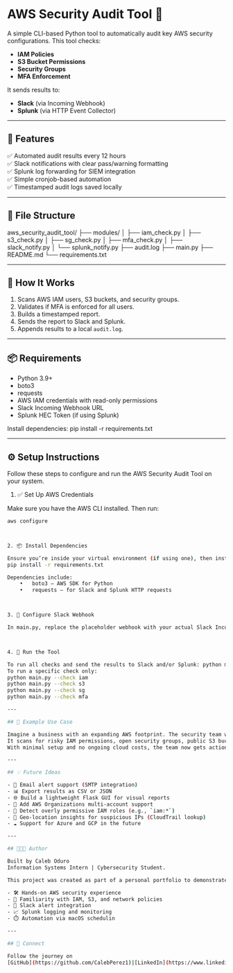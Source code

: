 # AWS Security Audit Tool 🔐

A simple CLI-based Python tool to automatically audit key AWS security configurations. This tool checks:

- **IAM Policies**
- **S3 Bucket Permissions**
- **Security Groups**
- **MFA Enforcement**

It sends results to:
- **Slack** (via Incoming Webhook)
- **Splunk** (via HTTP Event Collector)

---

## 🔧 Features

✅ Automated audit results every 12 hours  
✅ Slack notifications with clear pass/warning formatting  
✅ Splunk log forwarding for SIEM integration  
✅ Simple cronjob-based automation  
✅ Timestamped audit logs saved locally  

---

## 📁 File Structure

aws_security_audit_tool/
├── modules/
│   ├── iam_check.py
│   ├── s3_check.py
│   ├── sg_check.py
│   ├── mfa_check.py
│   ├── slack_notify.py
│   └── splunk_notify.py
├── audit.log
├── main.py
├── README.md
└── requirements.txt

---

## 🚀 How It Works

1. Scans AWS IAM users, S3 buckets, and security groups.  
2. Validates if MFA is enforced for all users.  
3. Builds a timestamped report.  
4. Sends the report to Slack and Splunk.  
5. Appends results to a local `audit.log`.

---

## 📦 Requirements

- Python 3.9+
- boto3
- requests
- AWS IAM credentials with read-only permissions
- Slack Incoming Webhook URL
- Splunk HEC Token (if using Splunk)

Install dependencies:
pip install -r requirements.txt

---

## ⚙️ Setup Instructions

Follow these steps to configure and run the AWS Security Audit Tool on your system.


 1. ✅ Set Up AWS Credentials

Make sure you have the AWS CLI installed. Then run:

```bash
aws configure



2. 📦 Install Dependencies

Ensure you’re inside your virtual environment (if using one), then install the required Python packages:
pip install -r requirements.txt

Dependencies include:
	•	boto3 – AWS SDK for Python
	•	requests – for Slack and Splunk HTTP requests



3. 🔗 Configure Slack Webhook

In main.py, replace the placeholder webhook with your actual Slack Incoming Webhook URL:slack_webhook_url = "https://hooks.slack.com/services/your/webhook/url"



4. 📄 Run the Tool

To run all checks and send the results to Slack and/or Splunk: python main.py
To run a specific check only:
python main.py --check iam
python main.py --check s3
python main.py --check sg
python main.py --check mfa 

---

## 🧠 Example Use Case

Imagine a business with an expanding AWS footprint. The security team wants daily visibility into potential risks without relying on expensive enterprise tooling. They deploy this tool on a dedicated macOS machine and schedule it to run every 12 hours using LaunchAgents.
It scans for risky IAM permissions, open security groups, public S3 buckets, and users without MFA. The results are automatically pushed to a Slack channel and indexed into Splunk for visualization and correlation.
With minimal setup and no ongoing cloud costs, the team now gets actionable alerts and audit logs.

---

## 💡 Future Ideas

- 📧 Email alert support (SMTP integration)
- 📊 Export results as CSV or JSON
- 🌐 Build a lightweight Flask GUI for visual reports
- 🔁 Add AWS Organizations multi-account support
- 🔐 Detect overly permissive IAM roles (e.g., `iam:*`)
- 📍 Geo-location insights for suspicious IPs (CloudTrail lookup)
- ☁️ Support for Azure and GCP in the future

---

## 👨🏾‍💻 Author

Built by Caleb Oduro
Information Systems Intern | Cybersecurity Student.  

This project was created as part of a personal portfolio to demonstrate:

- 🛠️ Hands-on AWS security experience  
- 🧠 Familiarity with IAM, S3, and network policies  
- 🔔 Slack alert integration  
- 📈 Splunk logging and monitoring  
- ⏱️ Automation via macOS schedulin

---  

## 🔗 Connect

Follow the journey on  
[GitHub](https://github.com/CalebPerez1)|[LinkedIn](https://www.linkedin.com/in/caleb-perez-o)
